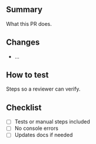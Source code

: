 ## Summary
What this PR does.

## Changes
- …

## How to test
Steps so a reviewer can verify.

## Checklist
- [ ] Tests or manual steps included
- [ ] No console errors
- [ ] Updates docs if needed

